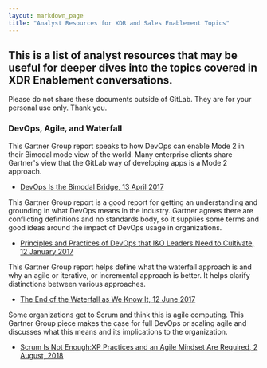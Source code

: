 ```yaml
---
layout: markdown_page
title: "Analyst Resources for XDR and Sales Enablement Topics"
---
```

## This is a list of analyst resources that may be useful for deeper dives into the topics covered in XDR Enablement conversations.

Please do not share these documents outside of GitLab. They are for your personal use only.  Thank you.


### DevOps, Agile, and Waterfall
This Gartner Group report speaks to how DevOps can enable Mode 2 in their Bimodal mode view of the world. Many enterprise clients share Gartner's view that the GitLab way of developing apps is a Mode 2 approach.
- [DevOps Is the Bimodal Bridge, 13 April 2017](https://drive.google.com/file/d/1yU6b3qlrLGbunhx48gDn5iQRfNB1QdcG/view?usp=sharing)

This Gartner Group report is a good report for getting an understanding and grounding in what DevOps means in the industry. Gartner agrees there are conflicting definitions and no standards body, so it supplies some terms and good ideas around the impact of DevOps usage in organizations.
- [Principles and Practices of DevOps that I&O Leaders Need to Cultivate, 12 January 2017](https://drive.google.com/file/d/1lQMUbRK3dgnwVhAT573cv3kvIpIN5tm_/view?usp=sharing)

This Gartner Group report helps define what the waterfall approach is and why an agile or iterative, or incremental approach is better. It helps clarify distinctions between various approaches.
- [The End of the Waterfall as We Know It, 12 June 2017](https://drive.google.com/file/d/1UcexVUy6OH0Y8yB8rWbZveVRbynHwciM/view?usp=sharing)

Some organizations get to Scrum and think this is agile computing. This Gartner Group piece makes the case for full DevOps or scaling agile and discusses what this means and its implications to the organization. 
- [Scrum Is Not Enough:XP Practices and an Agile Mindset Are Required, 2 August, 2018](https://drive.google.com/file/d/1v9G6eodV5s2k5pP7J9J3am4lIUCOeRdm/view?usp=sharing)